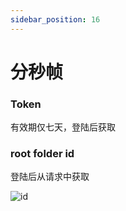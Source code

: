 ```yaml
---
sidebar_position: 16
---
```


# 分秒帧

### Token

有效期仅七天，登陆后获取

### root folder id

登陆后从请求中获取

![id](https://store.heytapimage.com/cdo-portal/feedback/202201/08/37e7ea5c3e6084b236173f8301d8f41f.png)